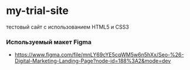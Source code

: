 # my-trial-site
тестовый сайт с использованием HTML5 и CSS3

### Используемый макет Figma

* https://www.figma.com/file/mnLY69cYE5cqWM5w6n5hXx/Seo-%26-Digital-Marketing-Landing-Page?node-id=188%3A2&mode=dev